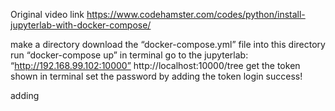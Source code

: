 Original video link https://www.codehamster.com/codes/python/install-jupyterlab-with-docker-compose/

make a directory
download the “docker-compose.yml” file into this directory
run “docker-compose up” in terminal
go to the jupyterlab: “http://192.168.99.102:10000”
    http://localhost:10000/tree
get the token shown in terminal
set the password by adding the token
login success!

adding